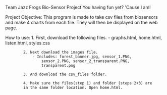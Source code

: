 Team Jazz Frogs Bio-Sensor Project
	You having fun yet? 'Cause I am!
	

Project Objective: This program is made to take csv files from 
				biosensors and make 4 charts from each file.
				They will then be displayed on the web page.

How to use: 1. First, download the following files.
				- graphs.html, home.html, listen.html, styles.css
				
			2. Next download the images file.
				- Includes: forest_banner.jpg, sensor_1.PNG, 
					sensor_2.PNG, sensor_2_transparent.PNG, 
					transparent.png
			
			3. And download the csv_files folder.
			
			4. Make sure the files(step 1) and folder (steps 2+3) are 
			in the same folder location. Open home.html.
